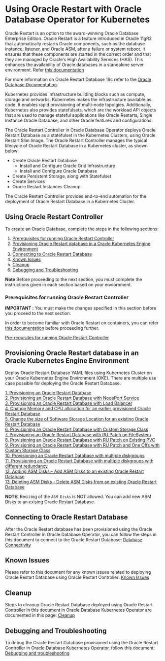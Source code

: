 # Using Oracle Restart with Oracle Database Operator for Kubernetes

Oracle Restart is an option to the award-winning Oracle Database Enterprise Edition. Oracle Restart is a feature introduced in Oracle 11gR2 that automatically restarts Oracle components, such as the database instance, listener, and Oracle ASM, after a failure or system reboot. It ensures that these components are started in the correct order and that they are managed by Oracle's High Availability Services (HAS). This enhances the availability of Oracle databases in a standalone server environment. Refer [this documentation](https://docs.oracle.com/cd/E18283_01/server.112/e17120/restart001.htm)

For more information on Oracle Restart Database 19c refer to the [Oracle Database Documentation](http://docs.oracle.com/en/database/).

Kubernetes provides infrastructure building blocks such as compute, storage and networks. Kubernetes makes the infrastructure available as code. It enables rapid provisioning of multi-node topolgies. Additionally, Kubernetes also provides statefulsets, which are the workload API objects that are used to manage stateful applications like Oracle Restarts, Single Instance Oracle Database, and other Oracle features and configurations.

The Oracle Restart Controller in Oracle Database Operator deploys Oracle Restart Database as a statefulset in the Kubernetes Clusters, using Oracle Restart Slim Image. The Oracle Restart Controller manages the typical lifecycle of Oracle Restart Database in a Kubernetes cluster, as shown below:

* Create Oracle Restart Database
  * Install and Configure Oracle Grid Infrastructure
  * Install and Configure Oracle Database
* Create Persistent Storage, along with Statefulset
* Create Services
* Oracle Restart Instances Cleanup

The Oracle Restart Controller provides end-to-end automation for the deployment of Oracle Restart Database in a Kubernetes Cluster.

## Using Oracle Restart Controller

To create an Oracle Database, complete the steps in the following sections:

1. [Prerequisites for running Oracle Restart Controller](#prerequisites-for-running-oracle-restart-controller)  
2. [Provisioning Oracle Restart database in a Oracle Kubernetes Engine Environment](#provisioning-oracle-restart-database-in-an-oracle-kubernetes-engine-environment)
3. [Connecting to Oracle Restart Database](#connecting-to-oracle-restart-database)
4. [Known Issues](#known-issues)
5. [Cleanup](#cleanup)
6. [Debugging and Troubleshooting](#debugging-and-troubleshooting)

**Note** Before proceeding to the next section, you must complete the instructions given in each section based on your enviornment.

### Prerequisites for running Oracle Restart Controller

**IMPORTANT :** You must make the changes specified in this section before you proceed to the next section.

In order to become familiar with Oracle Restart on containers, you can refer [this documentation](https://github.com/oracle/docker-images/blob/main/OracleDatabase/RAC/OracleRealApplicationClusters/docs/orestart/README.md) before proceeding further.

[Pre-requisites for running Oracle Restart Controller](./provisioning/prerequisites_oracle_restart_db.md)

## Provisioning Oracle Restart database in an Oracle Kubernetes Engine Environment

Deploy Oracle Restart Database YAML files using Kubernetes Cluster on your Oracle Kubernetes Engine Environment (OKE). There are multiple use case possible for deploying the Oracle Restart Database.

[1. Provisioning an Oracle Restart Database](./provisioning/provisioning_oracle_restart_db.md)  
[2. Provisioning an Oracle Restart Database with NodePort Service](./provisioning/provisioning_oracle_restart_db_nodeport.md)  
[3. Provisioning an Oracle Restart Database with Load Balancer](./provisioning/provisioning_oracle_restart_db_loadbalancer.md)  
[4. Change Memory and CPU allocation for an earlier provisioned Oracle Restart Database](./provisioning/change_memory_cpu_for_oracle_restart_db.md)  
[5. Change the size of Software Storage Location for an existing Oracle Restart Database](./provisioning/change_sw_storage_size_for_oracle_restart_db.md)  
[6. Provisioning an Oracle Restart Database with Custom Storage Class](./provisioning/provisioning_oracle_restart_storage_class.md)  
[7. Provisioning an Oracle Restart Database with RU Patch on FileSystem](./provisioning/provisioning_oracle_restart_db_rupatch.md)  
[8. Provisioning an Oracle Restart Database with RU Patch on Existing PVC](./provisioning/provisioning_oracle_restart_rupatch_pvc.md)  
[9. Provisioning an Oracle Restart Database with RU Patch and One Offs with Custom Storage Class](./provisioning/provisioning_oracle_restart_db_rupatch_oneoffs.md)  
[10. Provisioning an Oracle Restart Database with multiple diskgroups](./provisioning/provisioning_oracle_restart_multiple_diskgroups.md)  
[11. Provisioning an Oracle Restart Database with multiple diskgroups with different redundancy](./provisioning/provisioning_oracle_restart_multiple_diskgroups_with_redundancy.md)  
[12. Adding ASM Disks - Add ASM Disks to an existing Oracle Restart Database](./provisioning/add_asm_disk_to_an_existing_restart_database.md)  
[13. Deleting ASM Disks - Delete ASM Disks from an existing Oracle Restart Database](./provisioning/delete_asm_disks_from_an_existing_restart_database.md)

**NOTE:** Resizing of the `ASM Disks` is NOT allowed. You can add new ASM Disks to an exising Oracle Restart Database.

## Connecting to Oracle Restart Database

After the Oracle Restart database has been provisioned using the Oracle Restart Controller in Oracle Database Operator, you can follow the steps in this document to connect to the Oracle Restart Database: [Database Connectivity](./provisioning/database_connection.md)

## Known Issues

Please refer to this document for any known issues related to deploying Oracle Restart Database using Oracle Restart Controller: [Known Issues](./provisioning/known_issues.md)

## Cleanup

Steps to cleanup Oracle Restart Database deployed using Oracle Restart Controller in this document in Oracle Database Kubernetes Operator are documented in this page: [Cleanup](./provisioning/cleanup.md)


## Debugging and Troubleshooting

To debug the Oracle Restart Database provisioned using the Oracle Restart Controller in Oracle Database Kubernetes Operator, follow this document: [Debugging and troubleshooting](./provisioning/debugging.md)